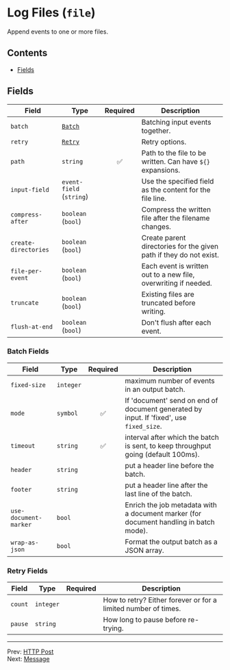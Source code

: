 # Log Files (`file`)

Append events to one or more files.


## Contents

- [Fields](#fields)




## Fields


| Field | Type | Required | Description |
|---|---|:---:|---|
| `batch` | [`Batch`](#batch-fields) |  | Batching input events together. |
| `retry` | [`Retry`](#retry-fields) |  | Retry options. |
| `path` | `string` | ✅ | Path to the file to be written. Can have `${}` expansions. |
| `input-field` | `event-field` (`string`) |  | Use the specified field as the content for the file line. |
| `compress-after` | `boolean` (`bool`) |  | Compress the written file after the filename changes. |
| `create-directories` | `boolean` (`bool`) |  | Create parent directories for the given path if they do not exist. |
| `file-per-event` | `boolean` (`bool`) |  | Each event is written out to a new file, overwriting if needed. |
| `truncate` | `boolean` (`bool`) |  | Existing files are truncated before writing. |
| `flush-at-end` | `boolean` (`bool`) |  | Don't flush after each event. |





### Batch Fields

| Field | Type | Required | Description |
|---|---|:---:|---|
| `fixed-size` | `integer` |  | maximum number of events in an output batch. |
| `mode` | `symbol` | ✅ | If 'document' send on end of document generated by input. If 'fixed', use `fixed_size`. |
| `timeout` | `string` | ✅ | interval after which the batch is sent, to keep throughput going (default 100ms). |
| `header` | `string` |  | put a header line before the batch. |
| `footer` | `string` |  | put a header line after the last line of the batch. |
| `use-document-marker` | `bool` |  | Enrich the job metadata with a document marker (for document handling in batch mode). |
| `wrap-as-json` | `bool` |  | Format the output batch as a JSON array. |



### Retry Fields

| Field | Type | Required | Description |
|---|---|:---:|---|
| `count` | `integer` |  | How to retry? Either forever or for a limited number of times. |
| `pause` | `string` |  | How long to pause before re-trying. |






---
Prev: [HTTP Post](http-post.md)  
Next: [Message](message.md)  
